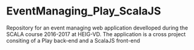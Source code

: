 # EventManaging_Play_ScalaJS
Repository for an event managing web application develloped during the SCALA course 2016-2017 at HEIG-VD. The application is a cross project consiting of a Play back-end and a ScalaJS front-end
